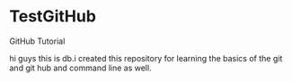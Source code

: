 # TestGitHub
GitHub Tutorial

hi guys this is db.i created this repository for learning the basics of the git and git hub and command line as well.
